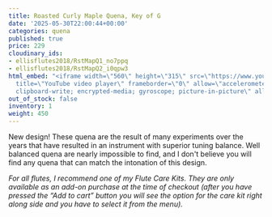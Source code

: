 ```yaml
---
title: Roasted Curly Maple Quena, Key of G
date: '2025-05-30T22:00:44+00:00'
categories: quena
published: true
price: 229
cloudinary_ids:
- ellisflutes2018/RstMapQ1_no7ppq
- ellisflutes2018/RstMapQ2_i0qpw3
html_embed: "<iframe width=\"560\" height=\"315\" src=\"https://www.youtube.com/embed/o4mcMUva8os\"
  title=\"YouTube video player\" frameborder=\"0\" allow=\"accelerometer; autoplay;
  clipboard-write; encrypted-media; gyroscope; picture-in-picture\" allowfullscreen></iframe>\r\n\r\n"
out_of_stock: false
inventory: 1
weight: 450
---
```


New design! These quena are the result of many experiments over the years that have resulted in an instrument with superior tuning balance.   Well balanced quena are nearly impossible to find, and I don't believe you will find any quena that can match the intonation of this design.

*For all flutes, I recommend one of my Flute Care Kits. They are only available as an add-on purchase at the time of checkout (after you have pressed the “Add to cart” button you will see the option for the care kit right along side and you have to select it from the menu).*
